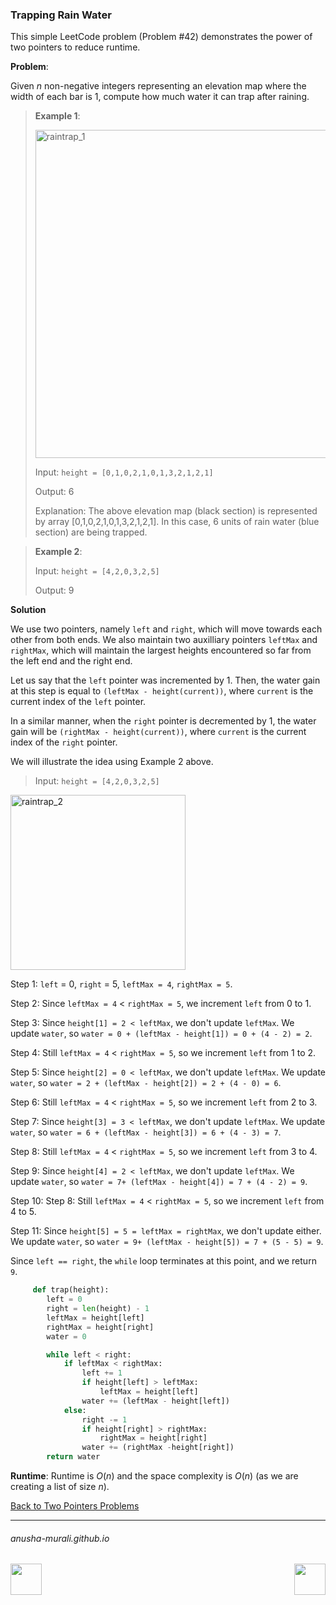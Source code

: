 ### Trapping Rain Water

This simple LeetCode problem (Problem #42) demonstrates the power of two pointers to reduce runtime.

**Problem**: 

Given $n$ non-negative integers representing an elevation map where the width of each bar is 1, 
compute how much water it can trap after raining.

> **Example 1**:
>
> <img width="525" alt="raintrap_1" src="https://github.com/user-attachments/assets/dd747ea6-52d1-4963-9246-dbf0de95c9aa" />
> 
>
> Input: `height = [0,1,0,2,1,0,1,3,2,1,2,1]`
> 
> Output: 6
> 
> Explanation: The above elevation map (black section) is represented by array [0,1,0,2,1,0,1,3,2,1,2,1].
> In this case, 6 units of rain water (blue section) are being trapped.

> **Example 2**:
>
> Input: `height = [4,2,0,3,2,5]`
>
> Output: 9

**Solution**

We use two pointers, namely `left` and `right`, which will move towards each other from both ends. We also maintain two auxilliary pointers `leftMax` and `rightMax`, which will maintain the largest heights encountered so far from the left end and the right end.

Let us say that the `left` pointer was incremented by 1. Then, the water gain at this step is equal to `(leftMax - height(current))`, where `current` is the current index of the `left` pointer.

In a similar manner, when the `right` pointer is decremented by 1, the water gain will be `(rightMax - height(current))`, where `current` is the current index of the `right` pointer.

We will illustrate the idea using Example 2 above.

> Input: `height = [4,2,0,3,2,5]`

<img width="280" alt="raintrap_2" src="https://github.com/user-attachments/assets/f019a0c1-8123-4914-8a1f-b0ed97b98d3d" />


Step 1: `left` = 0, `right` = 5, `leftMax = 4`, `rightMax = 5`.

Step 2: Since `leftMax = 4` < `rightMax = 5`, we increment `left` from 0 to 1.

Step 3: Since `height[1] = 2 < leftMax`, we don't update `leftMax`. We update `water`, so `water = 0 + (leftMax - height[1]) = 0 + (4 - 2) = 2`.

Step 4: Still `leftMax = 4` < `rightMax = 5`, so we increment `left` from 1 to 2.

Step 5: Since `height[2] = 0 < leftMax`, we don't update `leftMax`. We update `water`, so `water = 2 + (leftMax - height[2]) = 2 + (4 - 0) = 6`.

Step 6: Still `leftMax = 4` < `rightMax = 5`, so we increment `left` from 2 to 3.

Step 7: Since `height[3] = 3 < leftMax`, we don't update `leftMax`. We update `water`, so `water = 6 + (leftMax - height[3]) = 6 + (4 - 3) = 7`.

Step 8: Still `leftMax = 4` < `rightMax = 5`, so we increment `left` from 3 to 4.

Step 9: Since `height[4] = 2 < leftMax`, we don't update `leftMax`. We update `water`, so `water = 7+ (leftMax - height[4]) = 7 + (4 - 2) = 9`.

Step 10: Step 8: Still `leftMax = 4` < `rightMax = 5`, so we increment `left` from 4 to 5.

Step 11: Since `height[5] = 5 = leftMax = rightMax`, we don't update either. We update `water`, so `water = 9+ (leftMax - height[5]) = 7 + (5 - 5) = 9`.

Since `left == right`, the `while` loop terminates at this point, and we return `9`.

```python
     def trap(height):
        left = 0
        right = len(height) - 1
        leftMax = height[left]
        rightMax = height[right]
        water = 0

        while left < right:
            if leftMax < rightMax:
                left += 1
                if height[left] > leftMax:
                    leftMax = height[left]
                water += (leftMax - height[left])
            else:
                right -= 1
                if height[right] > rightMax:
                    rightMax = height[right]
                water += (rightMax -height[right])
        return water
```



**Runtime**: Runtime is $O(n)$ and the space complexity is $O(n)$ (as we are creating a list of size $n$).

[Back to Two Pointers Problems](./problems.md)

* * *
###### anusha-murali.github.io

<img src="https://github.com/anusha-murali/anusha-murali.github.io/assets/111596338/639243aa-2857-4595-a65a-7852762bb002" width="50" height="50" align="left">

[<img src="https://github.com/user-attachments/assets/989cfb30-4fb8-40f8-a812-8a054869aa32" width="50" height="50" align="right">](../index.md)
